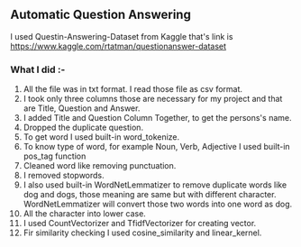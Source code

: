 ## Automatic Question Answering

I used Questin-Answering-Dataset from Kaggle that's link is https://www.kaggle.com/rtatman/questionanswer-dataset 

### What I did :-
1. All the file was in txt format. I read those file as csv format.
2. I took only three columns those are necessary for my project and that are Title, Question and Answer. 
3. I added Title and Question Column Together, to get the persons's name.
4. Dropped the duplicate question.
5. To get word I used built-in word_tokenize.
6. To know type of word, for example Noun, Verb, Adjective I used built-in pos_tag function 
7. Cleaned word like removing punctuation.
8. I removed stopwords.
9. I also used built-in WordNetLemmatizer to remove duplicate words like dog and dogs, those meaning are same but with different character. WordNetLemmatizer will 
convert those two words into one word as dog.
10. All the character into lower case.
11. I used CountVectorizer and TfidfVectorizer for creating vector.
12. Fir similarity checking I used cosine_similarity and linear_kernel.
